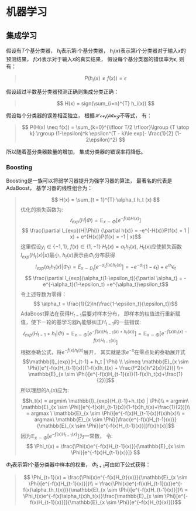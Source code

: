 # 机器学习

## 集成学习

假设有$T$个基分类器， $h_i$表示第i个基分类器， $h_i(x)$表示第i个分类器对于输入$x$的预测结果， $f(x)$表示对于输入$x$的真实结果， 假设每个基分类器的错误率为$\epsilon$, 则有：
>$$  P(h_{i}(x) \neq f(x)) = \epsilon $$

假设超过半数基分类器预测正确则集成分类正确：
>$$ H(x) = sign(\sum_{i=n}^{T} h_i(x)) $$

假设每个分类器的误差相互独立， 根据$\mathcal{Hoeffding}$不等式， 有：
> $$ P(H(x) \neq f(x)) = \sum_{k=0}^{\lfloor T/2 \rfloor}\lgroup {T \atop k} \rgroup (1-\epsilon)^k \epsilon^(T - k)\le exp(- \frac{1}{2} (1-2\epsilon)^2) $$

所以随着基分类器数量的增加， 集成分类器的错误率将降低。

### Boosting

Boosting是一族可以将弱学习器提升为强学习器的算法， 最著名的代表是AdaBoost， 基学习器的线性组合为：
>$$  H(x) = \sum_{t = 1}^{T} \alpha_t h_t (x) $$
优化的损失函数为:
>$$  \mathcal{l}_{exp}(H | \Phi) = \mathbb{E}_{x \sim \Phi}[e^{-f(x)H(x)}] $$
>$$ \frac{\partial l_{exp}(H|\Phi)} {\partial h(x)} = -e^{-H(x)}P(f(x) = 1 | x) + e^{H(x)}P(f(x) = -1 | x)$$
这里假设$y_i \in \{-1, 1\}$, $f(x) \in \{ 1, -1 \}$
>$H_t(x)=\alpha_t h_t(x)$, $H_t(x)$应使损失函数$l_{exp}(H_t(x)|x)$最小, $h_t(x)$表示由$\Phi_t$分布获得
>$$ l_{exp}(\alpha_th_t(x)|\Phi_t) = E_{x \sim D_t}[e^{-\alpha_tf(x)h_t(x)}] = -e^{-\alpha_t}(1-\epsilon_t) + e^{\alpha_t}\epsilon_t $$
>$$ \frac{\partial l_{exp}(\alpha_t(1-\epsilon_t)}{\partial \alpha_t} = -e^{-\alpha_t}(1-\epsilon_t) +e^{\alpha_t}\epsilon_t$$
令上述导数为零得：
>$$ \alpha_t = \frac{1}{2}ln(\frac{1-\epsilon_t}{\epsilon_t})$$
AdaBoost算法在获得$H_{t-1}$后要对样本分布， 即样本的权值进行重新赋值，使下一轮的基学习器$h_t$能够纠正$H_{t-1}$的一些错误:
>$$\mathcal{l}_{exp} (H_{t-1}+h_t | \Phi) = \mathbb{E}_{x \sim \Phi}[e^{-f(x)(H_{t-1}(x)+h_t(x))}]=\mathbb{E}_{x \sim \Phi}[e^{-f(x)h_t(x)-f(x)H_{t-1}(x)}]$$
根据泰勒公式，将$e^{-f(x)h_t(x)}$展开， 其实就是求$e^{-x}$在零点处的泰勒展开式
>$$\mathbb{l}_{exp}(H_{t-1} + h_t | \Phi) \\ \simeq \mathbb{E}_{x \sim \Phi}[e^{-f(x)H_{t-1}(x)}(1-f(x)h_t(x) + \frac{f^2(x)h^2(x)}{2})] \\= \mathbb{E}_{x \sim \Phi}[e^{-f(x)H_{t-1}(x)}(1-f(x)h_t(x)+\frac{1}{2})]$$
所以理想的$h_t(x)$应为:
>$$h_t(x) = argmin\ \mathbb{l}_{exp}(H_{t-1}+h_t(x) | \Phi)\\ = argmin\ \mathbb{E}_{x \sim \Phi}[e^{-f(x)H_{t-1}(x)}(1-f(x)h_t(x)+\frac{1}{2})]\\ = argmax \ \mathbb{E}_{x \sim \Phi}[e^{-f(x)H_{t-1}(x)}f(x)h(x)\\  = argmax\ \mathbb{E}_{x \sim \Phi}[\frac{e^{-f(x)H_{t-1}(x)}}{\mathbb{E}_{x \sim \Phi}[e^{-f(x)H_{t-1}(x)}]}f(x)h(x)]$$
因为$\mathbb{E}_{x \sim \Phi}[e^{-f(x)H_{t-1}(x)}]$为一常数， 令:
>$$  \Phi_t(x) = \frac{\Phi(x)e^{-f(x)H_{t-1}(x)}}{\mathbb{E}_{x \sim \Phi}[e^{-f(x)H_{t-1}(x)}]} $$

$\Phi_t$表示第t个基分类器中样本的权重， $\Phi_{t+1}$可由如下公式获得：
>$$  \Phi_{t+1}(x) =  \frac{\Phi(x)e^{-f(x)H_{t}(x)}}{\mathbb{E}_{x \sim \Phi}[e^{-f(x)H_{t-1}(x)}]}\\ = \frac{\Phi(x)e^{-f(x)H_{t-1}(x)}e^{-f(x)\alpha_th_t(x)}}{\mathbb{E}_{x \sim \Phi}[e^{-f(x)H_{t-1}(x)}]}\\ = \Phi_t(x)e^{-f(x)\alpha_t(x)h_t(x)}\frac{\mathbb{E}_{x \sim \Phi}[e^{-f(x)H_{t-1}(x)}]}{\mathbb{E}_{x \sim \Phi}[e^{-f(x)H_{t}(x)}]}$$
